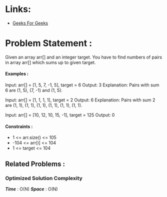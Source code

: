 # Links:

- [Geeks For Geeks](https://www.geeksforgeeks.org/problems/count-pairs-with-given-sum--150253/1)

# Problem Statement :

Given an array arr[] and an integer target. You have to find numbers of pairs in array arr[] which sums up to given target.

#### Examples :

Input: arr[] = [1, 5, 7, -1, 5], target = 6 
Output: 3
Explanation: Pairs with sum 6 are (1, 5), (7, -1) and (1, 5). 


Input: arr[] = [1, 1, 1, 1], target = 2 
Output: 6
Explanation: Pairs with sum 2 are (1, 1), (1, 1), (1, 1), (1, 1), (1, 1), (1, 1).

Input: arr[] = [10, 12, 10, 15, -1], target = 125
Output: 0

#### Constraints :

- 1 <= arr.size() <= 105
- -104 <= arr[i] <= 104
- 1 <= target <= 104



## Related Problems :


### Optimized Solution Complexity

**_Time_** : O(N)
**_Space_** : O(N)